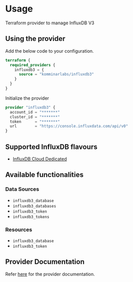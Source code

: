 # Usage

Terraform provider to manage InfluxDB V3

## Using the provider

Add the below code to your configuration.

```terraform
terraform {
  required_providers {
    influxdb3 = {
      source = "komminarlabs/influxdb3"
    }
  }
}
```

Initialize the provider

```terraform
provider "influxdb3" {
  account_id = "*******"
  cluster_id = "*******"
  token      = "*******"
  url        = "https://console.influxdata.com/api/v0"
}
```

## Supported InfluxDB flavours

* [InfluxDB Cloud Dedicated](https://www.influxdata.com/products/influxdb-cloud/dedicated/)

## Available functionalities

### Data Sources

* `influxdb3_database`
* `influxdb3_databases`
* `influxdb3_token`
* `influxdb3_tokens`

### Resources

* `influxdb3_database`
* `influxdb3_token`

## Provider Documentation

Refer [here](https://registry.terraform.io/providers/komminarlabs/influxdb3/latest/docs) for the provider documentation.
